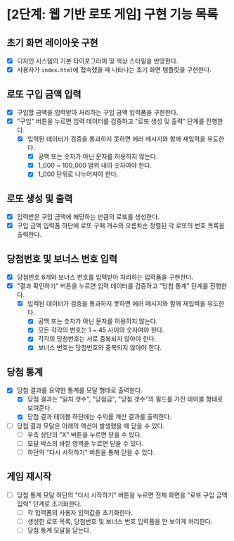 # [2단계: 웹 기반 로또 게임] 구현 기능 목록

## 초기 화면 레이아웃 구현
- [x] 디자인 시스템의 기본 타이포그라피 및 색상 스타일을 반영한다.
- [x] 사용자가 `index.html`에 접속했을 때 나타나는 초기 화면 템플릿을 구현한다.

## 로또 구입 금액 입력
- [x] 구입할 금액을 입력받아 처리하는 구입 금액 입력폼을 구현한다.
- [x] "구입" 버튼을 누르면 입력 데이터를 검증하고 "로또 생성 및 출력" 단계를 진행한다.
  - [x] 입력된 데이터가 검증을 통과하지 못하면 에러 메시지와 함께 재입력을 유도한다.
    - [x] 공백 또는 숫자가 아닌 문자를 허용하지 않는다.
    - [x] 1_000 ~ 100_000 범위 내의 숫자여야 한다.
    - [x] 1_000 단위로 나누어져야 한다.

## 로또 생성 및 출력
- [x] 입력받은 구입 금액에 해당하는 만큼의 로또를 생성한다.
- [x] 구입 금액 입력폼 하단에 로또 구매 개수와 오름차순 정렬된 각 로또의 번호 목록을 출력한다.

## 당첨번호 및 보너스 번호 입력
- [x] 당첨번호 6개와 보너스 번호를 입력받아 처리하는 입력폼을 구현한다.
- [x] "결과 확인하기" 버튼을 누르면 입력 데이터를 검증하고 "당첨 통계" 단계를 진행한다.
  - [x] 입력된 데이터가 검증을 통과하지 못하면 에러 메시지와 함께 재입력을 유도한다.
    - [x] 공백 또는 숫자가 아닌 문자를 허용하지 않는다.
    - [x] 모든 각각의 번호는 1 ~ 45 사이의 숫자여야 한다.
    - [x] 각각의 당첨번호는 서로 중복되지 않아야 한다.
    - [x] 보너스 번호는 당첨번호와 중복되지 않아야 한다.

## 당첨 통계
- [x] 당첨 결과를 요약한 통계를 모달 형태로 출력한다.
  - [x] 당첨 결과는 "일치 갯수", "당첨금", "당첨 갯수"의 필드를 가진 테이블 형태로 보여준다.
  - [x] 당첨 결과 테이블 하단에는 수익률 계산 결과를 출력한다.
- [ ] 당첨 결과 모달은 아래의 액션이 발생했을 때 닫을 수 있다.
  - [ ] 우측 상단의 "X" 버튼을 누르면 닫을 수 있다.
  - [ ] 모달 박스의 바깥 영역을 누르면 닫을 수 있다.
  - [ ] 하단의 "다시 시작하기" 버튼을 통해 닫을 수 있다.

## 게임 재시작
- [ ] 당첨 통계 모달 하단의 "다시 시작하기" 버튼을 누르면 전체 화면을 "로또 구입 금액 입력" 단계로 초기화한다.
  - [ ] 각 입력폼의 사용자 입력값을 초기화한다.
  - [ ] 생성한 로또 목록, 당첨번호 및 보너스 번호 입력폼을 안 보이게 처리한다.
  - [ ] 당첨 통계 모달을 닫는다.
